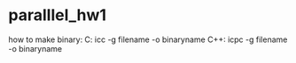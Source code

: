 # paralllel_hw1
how to make binary:
C:
	icc -g filename -o binaryname
C++:
	icpc -g filename -o binaryname
